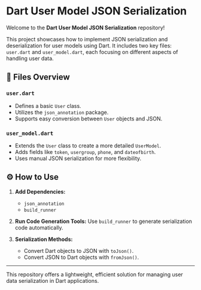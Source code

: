 # Dart User Model JSON Serialization

Welcome to the **Dart User Model JSON Serialization** repository!

This project showcases how to implement JSON serialization and deserialization for user models using Dart. It includes two key files: `user.dart` and `user_model.dart`, each focusing on different aspects of handling user data.

## 📁 Files Overview

### `user.dart`
- Defines a basic `User` class.
- Utilizes the `json_annotation` package.
- Supports easy conversion between `User` objects and JSON.

### `user_model.dart`
- Extends the `User` class to create a more detailed `UserModel`.
- Adds fields like `token`, `usergroup`, `phone`, and `dateofbirth`.
- Uses manual JSON serialization for more flexibility.

## ⚙️ How to Use

1. **Add Dependencies:**
   - `json_annotation`
   - `build_runner`

2. **Run Code Generation Tools:**
   Use `build_runner` to generate serialization code automatically.

3. **Serialization Methods:**
   - Convert Dart objects to JSON with `toJson()`.
   - Convert JSON to Dart objects with `fromJson()`.

---

This repository offers a lightweight, efficient solution for managing user data serialization in Dart applications.
